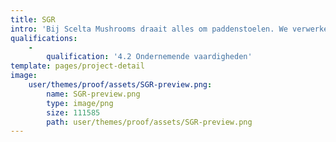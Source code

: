 ```yaml
---
title: SGR
intro: 'Bij Scelta Mushrooms draait alles om paddenstoelen. We verwerken deze tot een breed scala van producten, van vers ingevroren en geconserveerde champignons met verlengde houdbaarheid tot gezondere hapjes en natuurlijke smaakversterkers. '
qualifications:
    -
        qualification: '4.2 Ondernemende vaardigheden'
template: pages/project-detail
image:
    user/themes/proof/assets/SGR-preview.png:
        name: SGR-preview.png
        type: image/png
        size: 111585
        path: user/themes/proof/assets/SGR-preview.png
---
```


